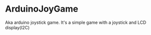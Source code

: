 # ArduinoJoyGame
Aka arduino joystick game. It's a simple game with a joystick and LCD display(I2C)

